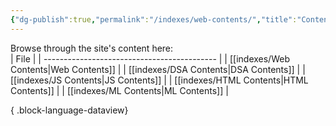 ```yaml
---
{"dg-publish":true,"permalink":"/indexes/web-contents/","title":"Contents","dgEnableSearch":true}
---
```


Browse through the site's content here:
<br>
| File                                        |
| ------------------------------------------- |
| [[indexes/Web Contents\|Web Contents]]   |
| [[indexes/DSA Contents\|DSA Contents]]   |
| [[indexes/JS Contents\|JS Contents]]     |
| [[indexes/HTML Contents\|HTML Contents]] |
| [[indexes/ML Contents\|ML Contents]]     |

{ .block-language-dataview}
